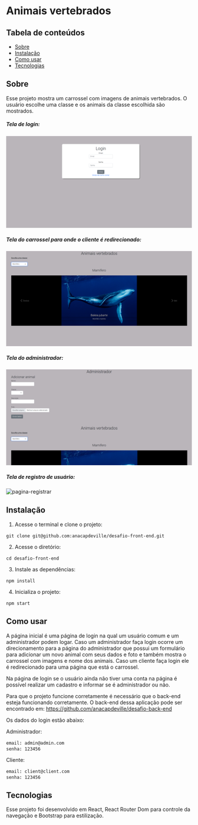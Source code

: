 # Animais vertebrados


## Tabela de conteúdos
  * [Sobre](#Sobre)
  * [Instalação](#instalação)
  * [Como usar](#como-usar)
  * [Tecnologias](#tecnologias)

## Sobre
Esse projeto mostra um carrossel com imagens de animais vertebrados. O usuário escolhe uma classe e os animais da classe escolhida são mostrados.

##### Tela de login:
![tela-de-login](https://github.com/anacapdeville/desafio-front-end/blob/master/images/login.png?raw=true)

##### Tela do carrossel para onde o cliente é redirecionado:
![pagina-cliente](https://github.com/anacapdeville/desafio-front-end/blob/master/images/cliente.png?raw=true)

##### Tela do administrador:
![pagina-admin](https://github.com/anacapdeville/desafio-front-end/blob/master/images/admin.png?raw=true)


##### Tela de registro de usuário:
![pagina-registrar]()

## Instalação
1. Acesse o terminal e clone o projeto:

```
git clone git@github.com:anacapdeville/desafio-front-end.git
```

2. Acesse o diretório:
```
cd desafio-front-end
```

3. Instale as dependências:
```
npm install
```

4. Inicializa o projeto:
```
npm start
```

## Como usar
A página inicial é uma página de login na qual um usuário comum e um administrador podem logar. Caso um administrador faça login ocorre um direcionamento para a página do administrador que possui um formulário para adicionar um novo animal com seus dados e foto e também mostra o carrossel com imagens e nome dos animais. Caso um cliente faça login ele é redirecionado para uma página que está o carrossel.

Na página de login se o usuário ainda não tiver uma conta na página é possível realizar um cadastro e informar se é administrador ou não.

Para que o projeto funcione corretamente é necessário que o back-end esteja funcionando corretamente. O back-end dessa aplicação pode ser encontrado em: https://github.com/anacapdeville/desafio-back-end

Os dados do login estão abaixo:

Administrador:
```
email: admin@admin.com
senha: 123456
```

Cliente:
```
email: client@client.com
senha: 123456
```

## Tecnologias
Esse projeto foi desenvolvido em React, React Router Dom para controle da navegação e Bootstrap para estilização.